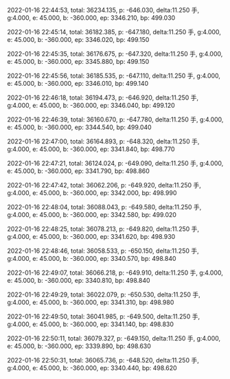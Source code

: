 2022-01-16 22:44:53, total: 36234.135, p: -646.030, delta:11.250 手, g:4.000, e: 45.000, b: -360.000, ep: 3346.210, bp: 499.030

2022-01-16 22:45:14, total: 36182.385, p: -647.180, delta:11.250 手, g:4.000, e: 45.000, b: -360.000, ep: 3346.020, bp: 499.150

2022-01-16 22:45:35, total: 36176.675, p: -647.320, delta:11.250 手, g:4.000, e: 45.000, b: -360.000, ep: 3345.880, bp: 499.150

2022-01-16 22:45:56, total: 36185.535, p: -647.110, delta:11.250 手, g:4.000, e: 45.000, b: -360.000, ep: 3346.010, bp: 499.140

2022-01-16 22:46:18, total: 36194.473, p: -646.920, delta:11.250 手, g:4.000, e: 45.000, b: -360.000, ep: 3346.040, bp: 499.120

2022-01-16 22:46:39, total: 36160.670, p: -647.780, delta:11.250 手, g:4.000, e: 45.000, b: -360.000, ep: 3344.540, bp: 499.040

2022-01-16 22:47:00, total: 36164.893, p: -648.320, delta:11.250 手, g:4.000, e: 45.000, b: -360.000, ep: 3341.840, bp: 498.770

2022-01-16 22:47:21, total: 36124.024, p: -649.090, delta:11.250 手, g:4.000, e: 45.000, b: -360.000, ep: 3341.790, bp: 498.860

2022-01-16 22:47:42, total: 36062.206, p: -649.920, delta:11.250 手, g:4.000, e: 45.000, b: -360.000, ep: 3342.000, bp: 498.990

2022-01-16 22:48:04, total: 36088.043, p: -649.580, delta:11.250 手, g:4.000, e: 45.000, b: -360.000, ep: 3342.580, bp: 499.020

2022-01-16 22:48:25, total: 36078.213, p: -649.820, delta:11.250 手, g:4.000, e: 45.000, b: -360.000, ep: 3341.620, bp: 498.930

2022-01-16 22:48:46, total: 36058.533, p: -650.150, delta:11.250 手, g:4.000, e: 45.000, b: -360.000, ep: 3340.570, bp: 498.840

2022-01-16 22:49:07, total: 36066.218, p: -649.910, delta:11.250 手, g:4.000, e: 45.000, b: -360.000, ep: 3340.810, bp: 498.840

2022-01-16 22:49:29, total: 36022.079, p: -650.530, delta:11.250 手, g:4.000, e: 45.000, b: -360.000, ep: 3341.310, bp: 498.980

2022-01-16 22:49:50, total: 36041.985, p: -649.500, delta:11.250 手, g:4.000, e: 45.000, b: -360.000, ep: 3341.140, bp: 498.830

2022-01-16 22:50:11, total: 36079.327, p: -649.150, delta:11.250 手, g:4.000, e: 45.000, b: -360.000, ep: 3339.890, bp: 498.630

2022-01-16 22:50:31, total: 36065.736, p: -648.520, delta:11.250 手, g:4.000, e: 45.000, b: -360.000, ep: 3340.440, bp: 498.620